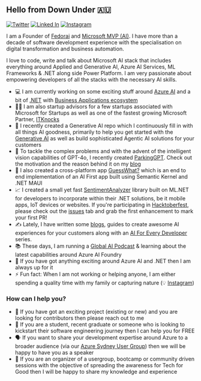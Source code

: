 ## Hello from Down Under :australia:

[![Twitter](https://img.shields.io/badge/follow-@arafattehsin-blue?style=flat-square&logo=twitter&labelColor=00000 "Twitter")](https://twitter.com/arafattehsin "Twitter") [![Linked In](https://img.shields.io/badge/connect-arafattehsin-green?style=flat-square&logo=linkedin&labelColor=3f729b "Linked In")](https://www.linkedin.com/in/arafattehsin "Linked In") [![Instagram](https://img.shields.io/badge/explore-arafattehsin-e56969?style=flat-square&logo=instagram&labelColor=ffc286 "Instagram")](https://www.instagram.com/arafattehsin "Instagram")


I am a Founder of [Fedorai](https://www.fedorai.com/") and [Microsoft MVP (AI)](https://mvp.microsoft.com/en-us/PublicProfile/5003464?fullName=Arafat%20Tehsin "Microsoft MVP (AI)"). I have more than a decade of software development experience with the specialisation on digital transformation and business automation.

I love to code, write and talk about Microsoft AI stack that includes everything around Applied and Generative AI, Azure AI Services, ML Frameworks & .NET along side Power Platform. I am very passionate about empowering developers of all the stacks with the necessary AI skills.

- 💻 I am currently working on some exciting stuff around [Azure AI](https://azure.microsoft.com/en-us/overview/ai-platform/ "Azure AI") and a bit of [.NET](https://dot.net) with [Business Applications ecosystem](https://powerplatform.microsoft.com/ "Power Platform")
- 🧑‍🏫 I am also startup advisors for a few startups associated with Microsoft for Startups as well as one of the fastest growing Microsoft Partner, [ITKnocks](https://itknocks.com)
- 🚀 I recently created a Generative AI repo which I continuously fill in with all things AI goodness, primarily to help you get started with the [Generative AI](https://github.com/arafattehsin/generative-ai) as well as build sophisticated Agentic AI solutions for your customers
- 🚗 To tackle the complex problems and with the advent of the intelligent vision capabilities of GPT-4o, I recently created [ParkingGPT](https://github.com/arafattehsin/ParkingGPT). Check out the motivation and the reason behind it on my [blog](https://arafattehsin.com/parkinggpt-your-ai-parking-copilot/)
- 📱 I also created a cross-platform app [GuessWhat?](https://arafattehsin.com/build-your-ai-first-apps-with-semantic-kernel/) which is an end to end implementation of an AI First app built using Semantic Kernel and .NET MAUI  
- 📈 I created a small yet fast [SentimentAnalyzer](https://www.nuget.org/packages/SentimentAnalyzer/) library built on ML.NET for developers to incorporate within their .NET solutions, be it mobile apps, IoT devices or websites. If you're participating in [Hacktoberfest](https://hacktoberfest.digitalocean.com/), please check out the [issues](https://github.com/arafattehsin/SentimentAnalyzer/issues/1) tab and grab the first enhancement to mark your first PR! 
- ✍ Lately, I have written some [blogs](http://arafattehsin.com/blog "blogs"), guides to create awesome AI experiences for your customers along with an [AI For Every Developer](http://www.arafattehsin.com/tag/ai-for-every-developer/ "AI For Every Developer") series.
- 📚 These days, I am running a [Global AI Podcast](https://globalai.live/ai-the-podcast/ "Global AI Podcast") & learning about the latest capabilities around Azure AI Foundry
- 👯 If you have got anything exciting around Azure AI and .NET then I am always up for it
- ⚡ Fun fact: When I am not working or helping anyone, I am either spending a quality time with my family or capturing nature (💡 [Instagram](http://instagram.com/arafattehsin "instagram"))

### How can I help you?
- 🤼 If you have got an exciting project (existing or new) and you are looking for contributors then please reach out to me
- 🔰 If you are a student, recent graduate or someone who is looking to kickstart their software engineering journey then I can help you for FREE
- 🗣 If you want to share your development expertise around Azure to a broader audience (via our [Azure Sydney User Group](http://bit.ly/azuresydneyug "Azure Sydney User Group")) then we will be happy to have you as a speaker
- 🏫 If you are an organizer of a usergroup, bootcamp or community driven sessions with the objective of spreading the awareness for Tech for Good then I will be happy to share my knowledge and experience

